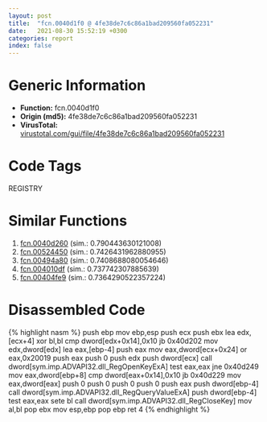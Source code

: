 ```yaml
---
layout: post
title:  "fcn.0040d1f0 @ 4fe38de7c6c86a1bad209560fa052231"
date:   2021-08-30 15:52:19 +0300
categories: report
index: false
---
```


# Generic Information
- **Function:** fcn.0040d1f0
- **Origin (md5):** 4fe38de7c6c86a1bad209560fa052231
- **VirusTotal:** [virustotal.com/gui/file/4fe38de7c6c86a1bad209560fa052231][virustotal_ref]

# Code Tags
<span class="tag" id="REGISTRY">REGISTRY</span>


# Similar Functions

1. [fcn.0040d260][similar_1_ref] (sim.: 0.790443630121008)
2. [fcn.00524450][similar_2_ref] (sim.: 0.7426431962880955)
3. [fcn.00494a80][similar_3_ref] (sim.: 0.7408688080054646)
4. [fcn.004010df][similar_4_ref] (sim.: 0.737742307885639)
5. [fcn.00404fe9][similar_5_ref] (sim.: 0.7364290522357224)


# Disassembled Code

{% highlight nasm %}
push ebp
mov ebp,esp
push ecx
push ebx
lea edx,[ecx+4]
xor bl,bl
cmp dword[edx+0x14],0x10
jb 0x40d202
mov edx,dword[edx]
lea eax,[ebp-4]
push eax
mov eax,dword[ecx+0x24]
or eax,0x20019
push eax
push 0
push edx
push dword[ecx]
call dword[sym.imp.ADVAPI32.dll_RegOpenKeyExA]
test eax,eax
jne 0x40d249
mov eax,dword[ebp+8]
cmp dword[eax+0x14],0x10
jb 0x40d229
mov eax,dword[eax]
push 0
push 0
push 0
push 0
push eax
push dword[ebp-4]
call dword[sym.imp.ADVAPI32.dll_RegQueryValueExA]
push dword[ebp-4]
test eax,eax
sete bl
call dword[sym.imp.ADVAPI32.dll_RegCloseKey]
mov al,bl
pop ebx
mov esp,ebp
pop ebp
ret 4
{% endhighlight %}


[similar_1_ref]: /report/fcn.0040d260@4fe38de7c6c86a1bad209560fa052231
[similar_2_ref]: /report/fcn.00524450@17d73cbafe6dd96dd6f2291fab06fbb5
[similar_3_ref]: /report/fcn.00494a80@289859175c221b107317af7727d26c17
[similar_4_ref]: /report/fcn.004010df@7b8f4ef4fb1f8ad81aca09da2f992561
[similar_5_ref]: /report/fcn.00404fe9@d96761eb00d2d97e2b6f5ffffed0b46a
[virustotal_ref]: https://www.virustotal.com/gui/file/4fe38de7c6c86a1bad209560fa052231